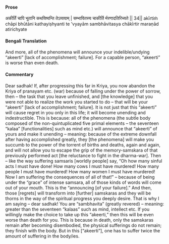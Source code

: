 #### Prose 

अकीर्तिं चापि भूतानि
कथयिष्यन्ति तेऽव्ययाम् |
सम्भावितस्य चाकीर्ति
र्मरणादतिरिच्यते || 34||
akīrtiṁ chāpi bhūtāni
kathayiṣhyanti te ’vyayām
sambhāvitasya chākīrtir
maraṇād atirichyate

 #### Bengali Translation 

And more, all of the phenomena will announce your indelible/undying “akeerti” [lack of accomplishment; failure]. For a capable person, “akeerti” is worse than even death.

 #### Commentary 

Dear sadhak! If, after progressing this far in Kriya, you now abandon the Kriya of pranayam etc. (war) because of falling under the power of sorrow, then – the task that you leave unfinished, and [the knowledge] that you were not able to realize the work you started to do – that will be your “akeerti” [lack of accomplishment; failure]. It is not just that this “akeerti” will cause regret in you only in this life; it will become unending and indestructible. This is because: all of the phenomena (the subtle body composed of the non-quintuplicated five primal elements – the seventeen “kalaa” [functionalities] such as mind etc.) will announce that “akeerti” of yours and make it unending – meaning: because of the extreme downfall after having accomplished greatly, they [the phenomena] will make you succumb to the power of the torrent of births and deaths, again and again, and will not allow you to escape the grip of the memory-samskara of that previously performed act [the reluctance to fight in the dharma-war]. Then – like the way suffering samsaris [worldly people] say, “Oh how many sinful acts I must have done! How many cows I must have murdered! How many people I must have murdered! How many women I must have murdered! Now I am suffering the consequences of all of that!” – because of being under the “grace” of intense samsara, all of those kinds of words will come out of your mouth. This is the “announcing [of your failure].” And then, those [regrets] will transform into [further] samskaras and they will be thorns in the way of the spiritual progress you deeply desire. That is why I am saying – dear sadhak! You are “sambhavita” (greatly revered) – meaning: greater than the seventeen “kalaas” such as mind, intellect etc. If you willingly make the choice to take up this “akeerti,” then this will be even worse than death for you. This is because in death, only the samskaras remain after becoming disembodied, the physical sufferings do not remain; they finish with the body. But in this [“akeerti”], one has to suffer twice the amount of suffering in the body/ies.  